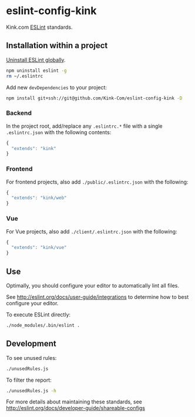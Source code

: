 # eslint-config-kink

Kink.com [ESLint](http://eslint.org/) standards.

## Installation within a project

[Uninstall ESLint globally](https://github.com/eslint/eslint/issues/1877).

```bash
npm uninstall eslint -g
rm ~/.eslintrc
```

Add new `devDependencies` to your project:

```bash
npm install git+ssh://git@github.com/Kink-Com/eslint-config-kink -D
```

### Backend

In the project root, add/replace any `.eslintrc.*` file with a single `.eslintrc.json` with the following contents:

```javascript
{
  "extends": "kink"
}
```

### Frontend

For frontend projects, also add `./public/.eslintrc.json` with the following:

```javascript
{
  "extends": "kink/web"
}
```

### Vue

For Vue projects, also add `./client/.eslintrc.json` with the following:

```javascript
{
  "extends": "kink/vue"
}
```

## Use

Optimally, you should configure your editor to automatically lint all files.

See http://eslint.org/docs/user-guide/integrations to determine how to best configure your editor.

To execute ESLint directly:

```bash
./node_modules/.bin/eslint .
```

## Development

To see unused rules:

```bash
./unusedRules.js
```

To filter the report:

```bash
./unusedRules.js -h
```

For more details about maintaining these standards, see http://eslint.org/docs/developer-guide/shareable-configs
